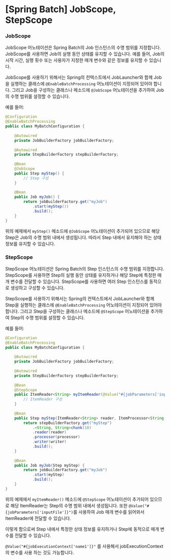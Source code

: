 # [Spring Batch] JobScope, StepScope

### JobScope

JobScope 어노테이션은 Spring Batch의 Job 인스턴스의 수명 범위를 지정합니다. JobScope를 사용하면 Job의 실행 동안 상태를 유지할 수 있습니다. 예를 들어, Job의 시작 시간, 실행 횟수 또는 사용자가 지정한 매개 변수와 같은 정보를 유지할 수 있습니다.

JobScope를 사용하기 위해서는 Spring의 컨텍스트에서 JobLauncher와 함께 Job을 실행하는 클래스에 `@EnableBatchProcessing` 어노테이션이 지정되어 있어야 합니다. 그리고 Job을 구성하는 클래스나 메소드에 `@JobScope` 어노테이션을 추가하여 Job의 수명 범위를 설정할 수 있습니다.

예를 들어:

```java
@Configuration
@EnableBatchProcessing
public class MyBatchConfiguration {
    
    @Autowired
    private JobBuilderFactory jobBuilderFactory;
    
    @Autowired
    private StepBuilderFactory stepBuilderFactory;
    
    @Bean
    @JobScope
    public Step myStep() {
        // Step 구성
    }
    
    @Bean
    public Job myJob() {
        return jobBuilderFactory.get("myJob")
            .start(myStep())
            .build();
    }
}
```

위의 예제에서 `myStep()` 메소드에 `@JobScope` 어노테이션이 추가되어 있으므로 해당 Step은 Job의 수명 범위 내에서 생성됩니다. 따라서 Step 내에서 유지해야 하는 상태 정보를 유지할 수 있습니다.



### StepScope

StepScope 어노테이션은 Spring Batch의 Step 인스턴스의 수명 범위를 지정합니다. StepScope를 사용하면 Step의 실행 동안 상태를 유지하거나 해당 Step에 특정한 매개 변수를 전달할 수 있습니다. StepScope를 사용하면 여러 Step 인스턴스를 동적으로 생성하고 구성할 수 있습니다.

StepScope를 사용하기 위해서는 Spring의 컨텍스트에서 JobLauncher와 함께 Step을 실행하는 클래스에 `@EnableBatchProcessing` 어노테이션이 지정되어 있어야 합니다. 그리고 Step을 구성하는 클래스나 메소드에 `@StepScope` 어노테이션을 추가하여 Step의 수명 범위를 설정할 수 있습니다.

예를 들어:

```java
@Configuration
@EnableBatchProcessing
public class MyBatchConfiguration {
    
    @Autowired
    private JobBuilderFactory jobBuilderFactory;
    
    @Autowired
    private StepBuilderFactory stepBuilderFactory;
    
    @Bean
    @StepScope
    public ItemReader<String> myItemReader(@Value("#{jobParameters['inputFile']}") String inputFile) {
        // ItemReader 구성
    }
    
    @Bean
    public Step myStep(ItemReader<String> reader, ItemProcessor<String, String> processor, ItemWriter<String> writer) {
        return stepBuilderFactory.get("myStep")
            .<String, String>chunk(10)
            .reader(reader)
            .processor(processor)
            .writer(writer)
            .build();
    }
    
    @Bean
    public Job myJob(Step myStep) {
        return jobBuilderFactory.get("myJob")
            .start(myStep)
            .build();
    }
}
```

위의 예제에서 `myItemReader()` 메소드에 `@StepScope` 어노테이션이 추가되어 있으므로 해당 ItemReader는 Step의 수명 범위 내에서 생성됩니다. 또한 `@Value("#{jobParameters['inputFile']}")`를 사용하여 Job 매개 변수를 읽어와서 ItemReader에 전달할 수 있습니다.

이렇게 함으로써 Step 내에서 특정한 상태 정보를 유지하거나 Step에 동적으로 매개 변수를 전달할 수 있습니다.

`@Value("#{jobExecutionContext['name1']}"` 를 사용해서 jobExecutionContext의 변수를 사용 하는 것도 가능합니다.

